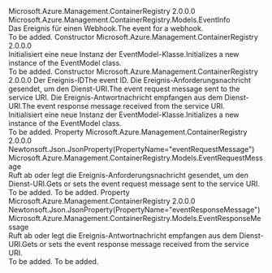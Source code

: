 <Type Name="EventModel" FullName="Microsoft.Azure.Management.ContainerRegistry.Models.EventModel">
  <TypeSignature Language="C#" Value="public class EventModel : Microsoft.Azure.Management.ContainerRegistry.Models.EventInfo" />
  <TypeSignature Language="ILAsm" Value=".class public auto ansi beforefieldinit EventModel extends Microsoft.Azure.Management.ContainerRegistry.Models.EventInfo" />
  <TypeSignature Language="DocId" Value="T:Microsoft.Azure.Management.ContainerRegistry.Models.EventModel" />
  <TypeSignature Language="VB.NET" Value="Public Class EventModel&#xA;Inherits EventInfo" />
  <TypeSignature Language="F#" Value="type EventModel = class&#xA;    inherit EventInfo" />
  <AssemblyInfo>
    <AssemblyName>Microsoft.Azure.Management.ContainerRegistry</AssemblyName>
    <AssemblyVersion>2.0.0.0</AssemblyVersion>
  </AssemblyInfo>
  <Base>
    <BaseTypeName>Microsoft.Azure.Management.ContainerRegistry.Models.EventInfo</BaseTypeName>
  </Base>
  <Interfaces />
  <Docs>
    <summary>
            <span data-ttu-id="91d90-101">Das Ereignis für einen Webhook.</span><span class="sxs-lookup"><span data-stu-id="91d90-101">The event for a webhook.</span></span>
            </summary>
    <remarks>To be added.</remarks>
  </Docs>
  <Members>
    <Member MemberName=".ctor">
      <MemberSignature Language="C#" Value="public EventModel ();" />
      <MemberSignature Language="ILAsm" Value=".method public hidebysig specialname rtspecialname instance void .ctor() cil managed" />
      <MemberSignature Language="DocId" Value="M:Microsoft.Azure.Management.ContainerRegistry.Models.EventModel.#ctor" />
      <MemberSignature Language="VB.NET" Value="Public Sub New ()" />
      <MemberType>Constructor</MemberType>
      <AssemblyInfo>
        <AssemblyName>Microsoft.Azure.Management.ContainerRegistry</AssemblyName>
        <AssemblyVersion>2.0.0.0</AssemblyVersion>
      </AssemblyInfo>
      <Parameters />
      <Docs>
        <summary>
            <span data-ttu-id="91d90-102">Initialisiert eine neue Instanz der EventModel-Klasse.</span><span class="sxs-lookup"><span data-stu-id="91d90-102">Initializes a new instance of the EventModel class.</span></span>
            </summary>
        <remarks>To be added.</remarks>
      </Docs>
    </Member>
    <Member MemberName=".ctor">
      <MemberSignature Language="C#" Value="public EventModel (string id = null, Microsoft.Azure.Management.ContainerRegistry.Models.EventRequestMessage eventRequestMessage = null, Microsoft.Azure.Management.ContainerRegistry.Models.EventResponseMessage eventResponseMessage = null);" />
      <MemberSignature Language="ILAsm" Value=".method public hidebysig specialname rtspecialname instance void .ctor(string id, class Microsoft.Azure.Management.ContainerRegistry.Models.EventRequestMessage eventRequestMessage, class Microsoft.Azure.Management.ContainerRegistry.Models.EventResponseMessage eventResponseMessage) cil managed" />
      <MemberSignature Language="DocId" Value="M:Microsoft.Azure.Management.ContainerRegistry.Models.EventModel.#ctor(System.String,Microsoft.Azure.Management.ContainerRegistry.Models.EventRequestMessage,Microsoft.Azure.Management.ContainerRegistry.Models.EventResponseMessage)" />
      <MemberSignature Language="F#" Value="new Microsoft.Azure.Management.ContainerRegistry.Models.EventModel : string * Microsoft.Azure.Management.ContainerRegistry.Models.EventRequestMessage * Microsoft.Azure.Management.ContainerRegistry.Models.EventResponseMessage -&gt; Microsoft.Azure.Management.ContainerRegistry.Models.EventModel" Usage="new Microsoft.Azure.Management.ContainerRegistry.Models.EventModel (id, eventRequestMessage, eventResponseMessage)" />
      <MemberType>Constructor</MemberType>
      <AssemblyInfo>
        <AssemblyName>Microsoft.Azure.Management.ContainerRegistry</AssemblyName>
        <AssemblyVersion>2.0.0.0</AssemblyVersion>
      </AssemblyInfo>
      <Parameters>
        <Parameter Name="id" Type="System.String" />
        <Parameter Name="eventRequestMessage" Type="Microsoft.Azure.Management.ContainerRegistry.Models.EventRequestMessage" />
        <Parameter Name="eventResponseMessage" Type="Microsoft.Azure.Management.ContainerRegistry.Models.EventResponseMessage" />
      </Parameters>
      <Docs>
        <param name="id"><span data-ttu-id="91d90-103">Der Ereignis-ID</span><span class="sxs-lookup"><span data-stu-id="91d90-103">The event ID.</span></span></param>
        <param name="eventRequestMessage"><span data-ttu-id="91d90-104">Die Ereignis-Anforderungsnachricht gesendet, um den Dienst-URI.</span><span class="sxs-lookup"><span data-stu-id="91d90-104">The event request message sent to the service URI.</span></span></param>
        <param name="eventResponseMessage"><span data-ttu-id="91d90-105">Die Ereignis-Antwortnachricht empfangen aus dem Dienst-URI.</span><span class="sxs-lookup"><span data-stu-id="91d90-105">The event response message received from the service URI.</span></span></param>
        <summary>
            <span data-ttu-id="91d90-106">Initialisiert eine neue Instanz der EventModel-Klasse.</span><span class="sxs-lookup"><span data-stu-id="91d90-106">Initializes a new instance of the EventModel class.</span></span>
            </summary>
        <remarks>To be added.</remarks>
      </Docs>
    </Member>
    <Member MemberName="EventRequestMessage">
      <MemberSignature Language="C#" Value="public Microsoft.Azure.Management.ContainerRegistry.Models.EventRequestMessage EventRequestMessage { get; set; }" />
      <MemberSignature Language="ILAsm" Value=".property instance class Microsoft.Azure.Management.ContainerRegistry.Models.EventRequestMessage EventRequestMessage" />
      <MemberSignature Language="DocId" Value="P:Microsoft.Azure.Management.ContainerRegistry.Models.EventModel.EventRequestMessage" />
      <MemberSignature Language="VB.NET" Value="Public Property EventRequestMessage As EventRequestMessage" />
      <MemberSignature Language="F#" Value="member this.EventRequestMessage : Microsoft.Azure.Management.ContainerRegistry.Models.EventRequestMessage with get, set" Usage="Microsoft.Azure.Management.ContainerRegistry.Models.EventModel.EventRequestMessage" />
      <MemberType>Property</MemberType>
      <AssemblyInfo>
        <AssemblyName>Microsoft.Azure.Management.ContainerRegistry</AssemblyName>
        <AssemblyVersion>2.0.0.0</AssemblyVersion>
      </AssemblyInfo>
      <Attributes>
        <Attribute>
          <AttributeName>Newtonsoft.Json.JsonProperty(PropertyName="eventRequestMessage")</AttributeName>
        </Attribute>
      </Attributes>
      <ReturnValue>
        <ReturnType>Microsoft.Azure.Management.ContainerRegistry.Models.EventRequestMessage</ReturnType>
      </ReturnValue>
      <Docs>
        <summary>
            <span data-ttu-id="91d90-107">Ruft ab oder legt die Ereignis-Anforderungsnachricht gesendet, um den Dienst-URI.</span><span class="sxs-lookup"><span data-stu-id="91d90-107">Gets or sets the event request message sent to the service URI.</span></span>
            </summary>
        <value>To be added.</value>
        <remarks>To be added.</remarks>
      </Docs>
    </Member>
    <Member MemberName="EventResponseMessage">
      <MemberSignature Language="C#" Value="public Microsoft.Azure.Management.ContainerRegistry.Models.EventResponseMessage EventResponseMessage { get; set; }" />
      <MemberSignature Language="ILAsm" Value=".property instance class Microsoft.Azure.Management.ContainerRegistry.Models.EventResponseMessage EventResponseMessage" />
      <MemberSignature Language="DocId" Value="P:Microsoft.Azure.Management.ContainerRegistry.Models.EventModel.EventResponseMessage" />
      <MemberSignature Language="VB.NET" Value="Public Property EventResponseMessage As EventResponseMessage" />
      <MemberSignature Language="F#" Value="member this.EventResponseMessage : Microsoft.Azure.Management.ContainerRegistry.Models.EventResponseMessage with get, set" Usage="Microsoft.Azure.Management.ContainerRegistry.Models.EventModel.EventResponseMessage" />
      <MemberType>Property</MemberType>
      <AssemblyInfo>
        <AssemblyName>Microsoft.Azure.Management.ContainerRegistry</AssemblyName>
        <AssemblyVersion>2.0.0.0</AssemblyVersion>
      </AssemblyInfo>
      <Attributes>
        <Attribute>
          <AttributeName>Newtonsoft.Json.JsonProperty(PropertyName="eventResponseMessage")</AttributeName>
        </Attribute>
      </Attributes>
      <ReturnValue>
        <ReturnType>Microsoft.Azure.Management.ContainerRegistry.Models.EventResponseMessage</ReturnType>
      </ReturnValue>
      <Docs>
        <summary>
            <span data-ttu-id="91d90-108">Ruft ab oder legt die Ereignis-Antwortnachricht empfangen aus dem Dienst-URI.</span><span class="sxs-lookup"><span data-stu-id="91d90-108">Gets or sets the event response message received from the service URI.</span></span>
            </summary>
        <value>To be added.</value>
        <remarks>To be added.</remarks>
      </Docs>
    </Member>
  </Members>
</Type>